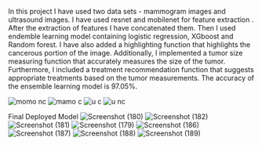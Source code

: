 In this project I have used two data sets - mammogram images and ultrasound images. I have used resnet and mobilenet for feature extraction . After the extraction of features I have concatenated them. Then I used endemble learning model containing logistic regression, XGboost and Random forest. I have also added a highlighting function that highlights the cancerous portion of the image. Additionally, I implemented a tumor size measuring function that accurately measures the size of the tumor. Furthermore, I included a treatment recommendation function that suggests appropriate treatments based on the tumor measurements. The accuracy of the ensemble learning model is 97.05%.

![momo nc](https://github.com/user-attachments/assets/294f2867-9a11-40ae-907c-f6537f01748b)
![mamo c](https://github.com/user-attachments/assets/9a7179f8-e976-4768-b431-142a8148cc54)
![u c](https://github.com/user-attachments/assets/fe064a62-8c7c-40f9-a32b-9904bb59c62f)
![u nc](https://github.com/user-attachments/assets/620418d1-ad67-4a60-aa9e-73a84a273396)

Final Deployed Model
![Screenshot (180)](https://github.com/user-attachments/assets/305b7a37-a311-4947-85a6-d55c9c2a4b0b)
![Screenshot (182)](https://github.com/user-attachments/assets/fdbefe4c-10eb-41ca-aa33-279af20ef60a)
![Screenshot (181)](https://github.com/user-attachments/assets/431ae4ef-89a0-47ef-a080-8eeb2f4f8a40)
![Screenshot (179)](https://github.com/user-attachments/assets/bd07b531-08b3-4356-8bb3-6abede162378)
![Screenshot (186)](https://github.com/user-attachments/assets/b1d4611b-0aba-4913-9e3c-1582cca49e51)
![Screenshot (187)](https://github.com/user-attachments/assets/33954d4e-1b2b-4715-85f0-c5b24c0ca5e0)
![Screenshot (188)](https://github.com/user-attachments/assets/4ee14035-0e9d-4ec2-b4f8-906c48ca7c5b)
![Screenshot (189)](https://github.com/user-attachments/assets/5a883bc1-d375-4f8a-830d-3bff8d68ec4b)
